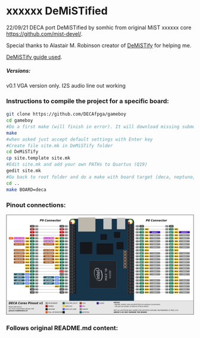 # xxxxxx DeMiSTified

22/09/21 DECA port DeMiSTified by somhic from original MiST xxxxxx core https://github.com/mist-devel/.   

Special thanks to Alastair M. Robinson creator of [DeMiSTify](https://github.com/robinsonb5/DeMiSTify) for helping me. 

[DeMiSTify guide used](https://github.com/DECAfpga/DECA_board/tree/main/Tutorials/DeMiSTify).

##### Versions:

v0.1 VGA version only. I2S audio line out working



### Instructions to compile the project for a specific board:

```sh
git clone https://github.com/DECAfpga/gameboy
cd gameboy
#Do a first make (will finish in error). It will download missing submodules 
make
#when asked just accept default settings with Enter key
#Create file site.mk in DeMiSTify folder 
cd DeMiSTify
cp site.template site.mk
#Edit site.mk and add your own PATHs to Quartus (Q19)
gedit site.mk
#Go back to root folder and do a make with board target (deca, neptuno, uareloaded). If not specified it will compile for all targets.
cd ..
make BOARD=deca
```

### Pinout connections:

![pinout_deca](pinout_deca.png)



### Follows original README.md content:



